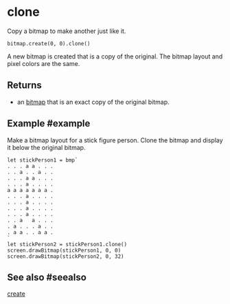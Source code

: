 # clone

Copy a bitmap to make another just like it.

```sig
bitmap.create(0, 0).clone()
```

A new bitmap is created that is a copy of the original. The bitmap layout and pixel colors are the same.

## Returns

* an [bitmap](/types/bitmap) that is an exact copy of the original bitmap.

## Example #example

Make a bitmap layout for a stick figure person. Clone the bitmap and display it below the original bitmap.

```blocks
let stickPerson1 = bmp`
. . . a a . . .
. . a . . a . .
. . . a a . . .
. . . a . . . .
a a a a a a a .
. . . a . . . .
. . . a . . . .
. . . a . . . .
. . . a . . . .
. . a   a . . .
. a . . . a . .
. a a . . a a .
`
let stickPerson2 = stickPerson1.clone()
screen.drawBitmap(stickPerson1, 0, 0)
screen.drawBitmap(stickPerson2, 0, 32)
```

## See also #seealso

[create](/reference/bitmaps/create)
